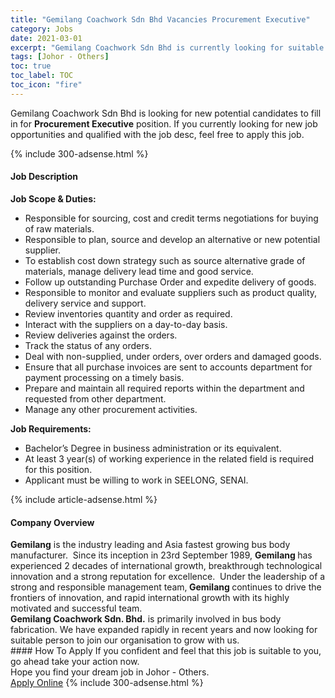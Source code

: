 ```yaml
---
title: "Gemilang Coachwork Sdn Bhd Vacancies Procurement Executive" 
category: Jobs 
date: 2021-03-01 
excerpt: "Gemilang Coachwork Sdn Bhd is currently looking for suitable person to fill in the Procurement Executive which based in Johor - Others" 
tags: [Johor - Others] 
toc: true 
toc_label: TOC 
toc_icon: "fire" 
--- 
```


<p>Gemilang Coachwork Sdn Bhd is looking for new potential candidates to fill in for <b>Procurement Executive</b> position. If you currently looking for new job opportunities and qualified with the job desc, feel free to apply this job.
</p>{% include 300-adsense.html %} 
<div><div><h4>Job Description</h4></div><div><div><span><div><p><strong>Job Scope &amp; Duties:</strong></p><ul><li>Responsible for sourcing, cost and credit terms negotiations for buying of raw materials.</li><li>Responsible to plan, source and develop an alternative or new potential supplier.</li><li>To establish cost down strategy such as source alternative grade of materials, manage delivery lead time and good service.</li><li>Follow up outstanding Purchase Order and expedite delivery of goods.</li><li>Responsible to monitor and evaluate&#160;suppliers such as product quality, delivery service and support.</li><li>Review inventories quantity and order as required.</li><li>Interact with the suppliers on a day-to-day basis.</li><li>Review deliveries against the orders.</li><li>Track the status of any orders.</li><li>Deal with non-supplied, under orders, over orders and damaged goods.</li><li>Ensure that all purchase invoices are sent to accounts department for payment processing on a timely basis.</li><li>Prepare and maintain all required reports within the department and requested from other department.</li><li>Manage any other procurement activities.</li></ul><p><strong>Job Requirements:</strong></p><ul><li>Bachelor&#8217;s Degree in business administration or its equivalent.</li><li>At least 3 year(s) of working experience in the related field is required for this position.</li><li>Applicant must be willing to work in SEELONG, SENAI.</li></ul></div></span></div></div></div> 
{% include article-adsense.html %} 
<div><div><h4>Company Overview</h4></div><div><div><span><div><div><strong>Gemilang</strong> is the industry leading and Asia fastest growing bus body manufacturer.&#160; Since its inception in 23rd September 1989, <strong>Gemilang </strong>has experienced 2 decades of international growth, breakthrough technological innovation and a strong reputation for excellence.&#160; Under the leadership of a strong and responsible management team,<strong> Gemilang </strong>continues to drive the frontiers of innovation, and rapid international growth with its highly motivated and successful team.&#160;</div>
<div><strong>Gemilang Coachwork Sdn. Bhd.</strong> is primarily involved in bus body fabrication. We have expanded rapidly in recent years and now looking for suitable person to join our organisation to grow with us.</div></div></span></div></div></div> 
#### How To Apply 
If you confident and feel that this job is suitable to you, go ahead take your action now. <br/> 
Hope you find your dream job in Johor - Others. <br/> 
<a href="https://www.jobstreet.com.my/en/job/procurement-executive-4494075?jobId=jobstreet-my-job-4494075&" class="btn btn--info" target="_blank" rel="nofollow noopenner">Apply Online</a> 
{% include 300-adsense.html %} 
